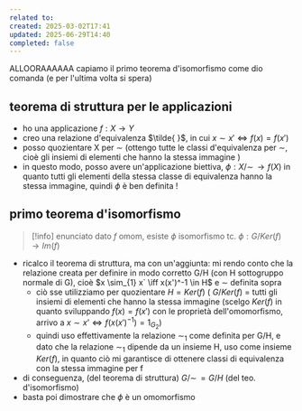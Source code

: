 ```yaml
---
related to: 
created: 2025-03-02T17:41
updated: 2025-06-29T14:40
completed: false
---
```

ALLOORAAAAAA
capiamo il primo teorema d'isomorfismo come dio comanda (e per l'ultima volta si spera)

## teorema di struttura per le applicazioni
- ho una applicazione $f: X \rightarrow Y$
- creo una relazione d'equivalenza $\tilde{ }$, in cui $x \sim x' \iff f(x) = f(x')$
- posso quozientare X per $\sim$ (ottengo tutte le classi d'equivalenza per $\sim$, cioè gli insiemi di elementi che hanno la stessa immagine )
- in questo modo, posso avere un'applicazione biettiva, $\phi: X/\sim \, \rightarrow f(X)$ in quanto tutti gli elementi della stessa classe di equivalenza hanno la stessa immagine, quindi $\phi$ è ben definita !

## primo teorema d'isomorfismo
>[!info] enunciato
dato $f$ omom, esiste $\phi$ isomorfismo tc. $\phi: G/Ker(f) \rightarrow Im(f)$
- ricalco il teorema di struttura, ma con un'aggiunta: mi rendo conto che la relazione creata per definire in modo corretto G/H (con H sottogruppo normale di G), cioè $x \sim_{1} x` \iff x(x')^-1 \in H$ e $\sim$ definita sopra
    - ciò sse utilizziamo per quozientare $H = Ker(f)$ ( $G/Ker(f)$ = tutti gli insiemi di elementi che hanno la stessa immagine (scelgo $Ker(f)$ in quanto sviluppando $f(x) = f(x')$ con le proprietà dell'omomorfismo, arrivo a $x \sim x’ \iff f(x(x')^{-1}) = 1_{G_{2}}$)
    - quindi uso effettivamente la relazione $\sim_{1}$ come definita per G/H, e dato che la relazione $\sim_{1}$ dipende da un insieme H, uso come insieme $Ker(f)$, in quanto ciò mi garantisce di ottenere classi di equivalenza con la stessa immagine per f
- di conseguenza, (del teorema di struttura) $G/\sim \, = G/H$ (del teo. d'isomorfismo)
- basta poi dimostrare che $\phi$ è un omomorfismo